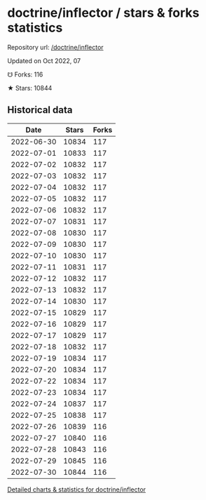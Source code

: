 # doctrine/inflector / stars & forks statistics

Repository url: [/doctrine/inflector](https://github.com/doctrine/inflector)

Updated on Oct 2022, 07

☋ Forks: 116

★ Stars: 10844

## Historical data
| Date | Stars | Forks |
|------|-------|-------|
| 2022-06-30 | 10834 | 117 | 
| 2022-07-01 | 10833 | 117 | 
| 2022-07-02 | 10832 | 117 | 
| 2022-07-03 | 10832 | 117 | 
| 2022-07-04 | 10832 | 117 | 
| 2022-07-05 | 10832 | 117 | 
| 2022-07-06 | 10832 | 117 | 
| 2022-07-07 | 10831 | 117 | 
| 2022-07-08 | 10830 | 117 | 
| 2022-07-09 | 10830 | 117 | 
| 2022-07-10 | 10830 | 117 | 
| 2022-07-11 | 10831 | 117 | 
| 2022-07-12 | 10832 | 117 | 
| 2022-07-13 | 10832 | 117 | 
| 2022-07-14 | 10830 | 117 | 
| 2022-07-15 | 10829 | 117 | 
| 2022-07-16 | 10829 | 117 | 
| 2022-07-17 | 10829 | 117 | 
| 2022-07-18 | 10832 | 117 | 
| 2022-07-19 | 10834 | 117 | 
| 2022-07-20 | 10834 | 117 | 
| 2022-07-22 | 10834 | 117 | 
| 2022-07-23 | 10834 | 117 | 
| 2022-07-24 | 10837 | 117 | 
| 2022-07-25 | 10838 | 117 | 
| 2022-07-26 | 10839 | 116 | 
| 2022-07-27 | 10840 | 116 | 
| 2022-07-28 | 10843 | 116 | 
| 2022-07-29 | 10845 | 116 | 
| 2022-07-30 | 10844 | 116 | 


[Detailed charts & statistics for doctrine/inflector](https://reviewgithub.com/rep/doctrine/inflector)
